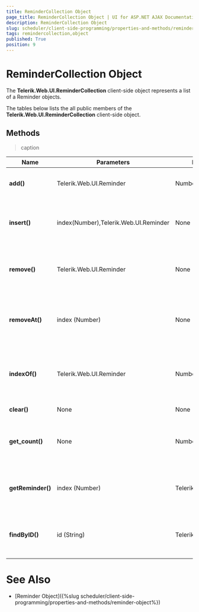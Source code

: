 ```yaml
---
title: ReminderCollection Object
page_title: ReminderCollection Object | UI for ASP.NET AJAX Documentation
description: ReminderCollection Object
slug: scheduler/client-side-programming/properties-and-methods/remindercollection-object
tags: remindercollection,object
published: True
position: 9
---
```


# ReminderCollection Object



The __Telerik.Web.UI.ReminderCollection__ client-side object represents a list of a Reminder objects.

The tables below lists the all public members of the __Telerik.Web.UI.ReminderCollection__ client-side object.

## Methods


>caption  

| Name | Parameters | Return Type | Description |
| ------ | ------ | ------ | ------ |
| __add()__ |Telerik.Web.UI.Reminder|Number|Adds the Reminder to the collection.|
| __insert()__ |index(Number),Telerik.Web.UI.Reminder|None|Inserts the Reminder at the specified index in the collection.|
| __remove()__ |Telerik.Web.UI.Reminder|None|Removes the specified Reminder from the collection|
| __removeAt()__ |index (Number)|None|Removes the Reminder at the specified index in the collection.|
| __indexOf()__ |Telerik.Web.UI.Reminder|Number|Returns the index of the Reminder in the collection, -1 if not found|
| __clear()__ |None|None|Clears the collection|
| __get_count()__ |None|Number|Gets the total number of Reminders in the collection|
| __getReminder()__ |index (Number)|Telerik.Web.UI.Reminder|Returns the reminder at the specified index in the collection|
| __findByID()__ |id (String)|Telerik.Web.UI.Reminder|Returns the reminder with the specified ID, null if not found|

# See Also

 * [Reminder Object]({%slug scheduler/client-side-programming/properties-and-methods/reminder-object%})
